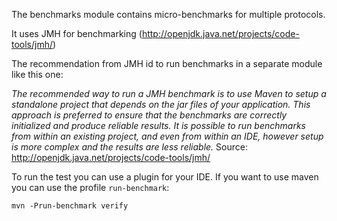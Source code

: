 <!--
  Licensed to the Apache Software Foundation (ASF) under one
  or more contributor license agreements.  See the NOTICE file
  distributed with this work for additional information
  regarding copyright ownership.  The ASF licenses this file
  to you under the Apache License, Version 2.0 (the
  "License"); you may not use this file except in compliance
  with the License.  You may obtain a copy of the License at

      https://www.apache.org/licenses/LICENSE-2.0

  Unless required by applicable law or agreed to in writing,
  software distributed under the License is distributed on an
  "AS IS" BASIS, WITHOUT WARRANTIES OR CONDITIONS OF ANY
  KIND, either express or implied.  See the License for the
  specific language governing permissions and limitations
  under the License.
  -->
The benchmarks module contains micro-benchmarks for multiple protocols.

It uses JMH for benchmarking (http://openjdk.java.net/projects/code-tools/jmh/)

The recommendation from JMH id to run benchmarks in a separate module like this one:

_The recommended way to run a JMH benchmark is to use Maven to setup a standalone project that depends on the jar files of your application. This approach is preferred to ensure that the benchmarks are correctly initialized and produce reliable results. It is possible to run benchmarks from within an existing project, and even from within an IDE, however setup is more complex and the results are less reliable._
Source: http://openjdk.java.net/projects/code-tools/jmh/

To run the test you can use a plugin for your IDE. If you want to use maven you can use the profile `run-benchmark`:

`mvn -Prun-benchmark verify`
